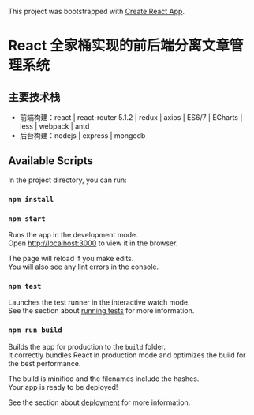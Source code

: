This project was bootstrapped with [Create React App](https://github.com/facebook/create-react-app).

# React 全家桶实现的前后端分离文章管理系统

## 主要技术栈

- 前端构建：react | react-router 5.1.2 | redux | axios | ES6/7 | ECharts | less | webpack | antd
- 后台构建：nodejs | express | mongodb

## Available Scripts

In the project directory, you can run:

### `npm install`

### `npm start`

Runs the app in the development mode.<br />
Open [http://localhost:3000](http://localhost:3000) to view it in the browser.

The page will reload if you make edits.<br />
You will also see any lint errors in the console.

### `npm test`

Launches the test runner in the interactive watch mode.<br />
See the section about [running tests](https://facebook.github.io/create-react-app/docs/running-tests) for more information.

### `npm run build`

Builds the app for production to the `build` folder.<br />
It correctly bundles React in production mode and optimizes the build for the best performance.

The build is minified and the filenames include the hashes.<br />
Your app is ready to be deployed!

See the section about [deployment](https://facebook.github.io/create-react-app/docs/deployment) for more information.

